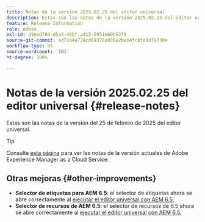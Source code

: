 ```yaml
---
title: Notas de la versión 2025.02.25 del editor universal
description: Estas son las notas de la versión 2025.02.25 del editor universal.
feature: Release Information
role: Admin
exl-id: d16ed78d-d5a3-45bf-a415-5951e60b53f9
source-git-commit: ad72a4a724cd69376a936a2beb4fc8fd9d7a730e
workflow-type: ht
source-wordcount: '101'
ht-degree: 100%

---
```



# Notas de la versión 2025.02.25 del editor universal {#release-notes}

Estas son las notas de la versión del 25 de febrero de 2025 del editor universal.

>[!TIP]
>
>Consulte [esta página](/help/release-notes/release-notes-cloud/release-notes-current.md) para ver las notas de la versión actuales de Adobe Experience Manager as a Cloud Service.

## Otras mejoras {#other-improvements}

* **Selector de etiquetas para AEM 6.5**: el selector de etiquetas ahora se abre correctamente al [ejecutar el editor universal con AEM 6.5.](https://experienceleague.adobe.com/es/docs/experience-manager-65/content/implementing/developing/headless/universal-editor/introduction)
* **Selector de recursos de AEM 6.5**: el selector de recursos de 6.5 ahora se abre correctamente al [ejecutar el editor universal con AEM 6.5.](https://experienceleague.adobe.com/es/docs/experience-manager-65/content/implementing/developing/headless/universal-editor/introduction)
